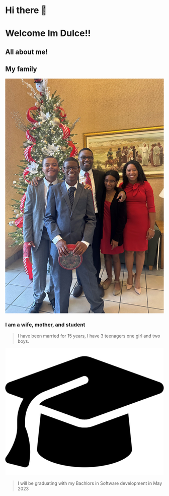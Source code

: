 # Hi there 👋
# Welcome Im Dulce!!

## All about me!

## My family

![MyFamily](fam.jpg "My Family")
### I am a wife, mother, and student

>I have been married for 15 years, I have 3 teenagers one girl and two boys.

![fa-graduation-cap](graduation-cap-solid.svg)
>I will be graduating with my Bachlors in Software development in May 2023

<!--
**wilsd15/wilsd15** is a ✨ _special_ ✨ repository because its `README.md` (this file) appears on your GitHub profile.

Here are some ideas to get you started:

- 🔭 I’m currently working on my Bachlors Degree at Broward College
- 🌱 I’m currently learning Software Development
- 👯 I’m looking to collaborate on more projects
- 🤔 I’m looking for help with learning how to write code
- 💬 Ask me about anything!!
- 📫 How to reach me: wild15@mail.broward.edu
- 😄 I love all things sweet! My two favorite desserts are key lime pie and ice cream 
- ⚡ Fun fact: I love to sleep, shop, watch movies and go to the beach.
-->
